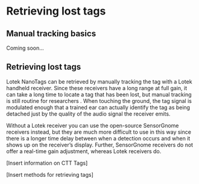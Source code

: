 # Retrieving lost tags

## Manual tracking basics

Coming soon...

## Retrieving lost tags

Lotek NanoTags can be retrieved by manually tracking the tag with a Lotek handheld receiver. Since these receivers have a long range at full gain, it can take a long time to locate a tag that has been lost, but manual tracking is still routine for researchers . When touching the ground, the tag signal is modulated enough that a trained ear can actually identify the tag as being detached just by the quality of the audio signal the receiver emits.

Without a Lotek receiver you can use the open-source SensorGnome receivers instead, but they are much more difficult to use in this way since there is a longer time delay between when a detection occurs and when it shows up on the receiver’s display. Further, SensorGnome receivers do not offer a real-time gain adjustment, whereas Lotek receivers do.

\[Insert information on CTT Tags]

\[Insert methods for retrieving tags]
